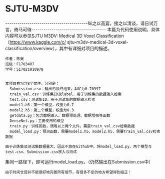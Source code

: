 # SJTU-M3DV
-----------------------------------------纵之以高宴，接之以清谈，请日试万言，倚马可待-------------------------------------
    本篇为代码使用说明，具体内容可以参见SJTU M3DV: Medical 3D Voxel Classification（https://www.kaggle.com/c/
sjtu-m3dv-medical-3d-voxel-classification/overview），其中有详细对项目的描述。

    作者：陈昊
    班级：F1703407
    学号：517021910970
    
    
    本项目共包含8个文件，分别是：
      Submission.csv：输出的最终结果，AUC为0.70997
      train_val.csv：训练集ID及label，用于训练集的数据输入检索
      test.csv：测试集ID，用于测试集的数据输入检索
      model1.h5：第一个模型，权重为0.7
      model2.h5：第二个模型，权重为0.3
      getdata.py：包含数据输入、数据预处理、数据增强等函数
      DenseNet.py：主要使用的模型
      train.py：训练函数，调用以上两个文件，需要train_val.csv检索数据
      model_load.py：预测函数，需要model1.h5、model2.h5，需要train_val.csv检索数据
    
    由于训练集及测试集数据量大，因此不放在Github中。将model_load.py、两个模型与test.csv、Submission.csv放入与测试
集同一路径下，即可运行model_load.py。（仍然输出在Submission.csv中）
    
    由于时间仓促并不能很好地完善所有细节，有很多不足的地方希望得到指正！
